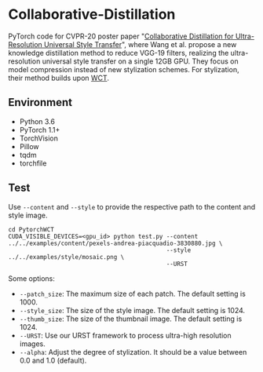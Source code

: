 # Collaborative-Distillation
PyTorch code for CVPR-20 poster paper "[Collaborative Distillation for Ultra-Resolution Universal Style Transfer](https://arxiv.org/abs/2003.08436)", where Wang et al. propose a new knowledge distillation method to reduce VGG-19 filters, realizing the ultra-resolution universal style transfer on a single 12GB GPU. They focus on model compression instead of new stylization schemes. For stylization, their method builds upon [WCT](https://papers.nips.cc/paper/6642-universal-style-transfer-via-feature-transforms.pdf).

## Environment
- Python 3.6
- PyTorch 1.1+
- TorchVision
- Pillow
- tqdm
- torchfile

## Test

Use `--content` and `--style` to provide the respective path to the content and style image.

```shell
cd PytorchWCT
CUDA_VISIBLE_DEVICES=<gpu_id> python test.py --content ../../examples/content/pexels-andrea-piacquadio-3830880.jpg \
                                             --style ../../examples/style/mosaic.png \
                                             --URST
```

Some options:

* `--patch_size`: The maximum size of each patch. The default setting is 1000.
* `--style_size`: The size of the style image. The default setting is 1024.
* `--thumb_size`: The size of the thumbnail image. The default setting is 1024.
* `--URST`: Use our URST framework to process ultra-high resolution images.
* `--alpha`: Adjust the degree of stylization. It should be a value between 0.0 and 1.0 (default).